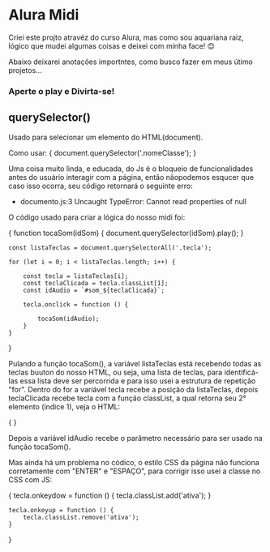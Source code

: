 # Alura Midi

Criei este projto atravéz do curso Alura, mas como sou aquariana raiz, lógico que mudei algumas coisas e deixei com minha face! 😊

Abaixo deixarei anotações importntes, como busco fazer em meus útimo projetos...

### Aperte o play e Divirta-se! 

## querySelector()
Usado para selecionar um elemento do HTML(document).

Como usar:
{
    document.querySelector('.nomeClasse');
}

Uma coisa muito linda, e educada, do Js é o bloqueio de funcionalidades antes do usuário interagir com a página, então nãopodemos esqucer que caso isso ocorra, seu código retornará o seguinte erro:

- documento.js:3 Uncaught TypeError: Cannot read properties of null

O código usado para criar a lógica do nosso midi foi: 

{
    function tocaSom(idSom) {
        document.querySelector(idSom).play();
    }

    const listaTeclas = document.querySelectorAll('.tecla'); 

    for (let i = 0; i < listaTeclas.length; i++) {

        const tecla = listaTeclas[i];
        const teclaClicada = tecla.classList[1];
        const idAudio = `#som_${teclaClicada}`;

        tecla.onclick = function () {
            
            tocaSom(idAudio);
        }
    }
}

Pulando a função tocaSom(), a variável listaTeclas está recebendo todas as teclas buuton do nosso HTML, ou seja, uma lista de teclas, para identificá-las essa lista deve ser percorrida e para isso usei a estrutura de repetição "for". Dentro do for a variável tecla recebe a posição da listaTeclas, depois teclaClicada recebe tecla com a função classList, a qual retorna seu 2° elemento (índice 1), veja o HTML:

{
    <!--
    <button class="tecla tecla_pom">Pom</button>
    <button class="elemento 1 elemento 2">Pom</button>
    -->
}

Depois a variável idAudio recebe o parâmetro necessário para ser usado na função tocaSom().

Mas ainda há um problema no códico, o estilo CSS da página não funciona corretamente com "ENTER" e "ESPAÇO", para corrigir isso usei a classe no CSS com JS:

{
    tecla.onkeydow = function () {
        tecla.classList.add('ativa');
    }

    tecla.onkeyup = function () {
        tecla.classList.remove('ativa');
    }
}